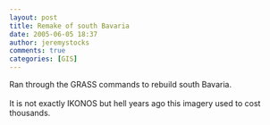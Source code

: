```yaml
---
layout: post
title: Remake of south Bavaria
date: 2005-06-05 18:37
author: jeremystocks
comments: true
categories: [GIS]
---
```

Ran through the GRASS commands to rebuild south Bavaria.<br /><br />It is not exactly IKONOS but hell years ago this imagery used to cost thousands.
